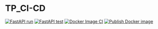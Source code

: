 # TP_CI-CD

[![FastAPI run](https://github.com/ErtKid/TP_CI-CD/actions/workflows/run.yml/badge.svg)](https://github.com/ErtKid/TP_CI-CD/actions/workflows/run.yml)
[![FastAPI test](https://github.com/ErtKid/TP_CI-CD/actions/workflows/test.yml/badge.svg)](https://github.com/ErtKid/TP_CI-CD/actions/workflows/test.yml)
[![Docker Image CI](https://github.com/ErtKid/TP_CI-CD/actions/workflows/dockerImage.yml/badge.svg)](https://github.com/ErtKid/TP_CI-CD/actions/workflows/dockerImage.yml)
[![Publish Docker image](https://github.com/ErtKid/TP_CI-CD/actions/workflows/push-docker.yml/badge.svg)](https://github.com/ErtKid/TP_CI-CD/actions/workflows/push-docker.yml)
